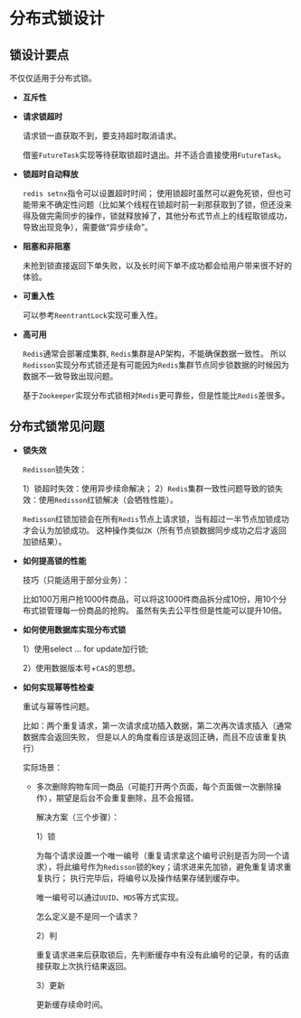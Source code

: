 # 分布式锁设计

## 锁设计要点

不仅仅适用于分布式锁。

+ **互斥性**

+ **请求锁超时**

  请求锁一直获取不到，要支持超时取消请求。

  借鉴`FutureTask`实现等待获取锁超时退出。并不适合直接使用`FutureTask`。

+ **锁超时自动释放**

  `redis setnx`指令可以设置超时时间；
  使用锁超时虽然可以避免死锁，但也可能带来不确定性问题（比如某个线程在锁超时前一刹那获取到了锁，但还没来得及做完需同步的操作，锁就释放掉了，其他分布式节点上的线程取锁成功，导致出现竞争），需要做“异步续命”。
  
+ **阻塞和非阻塞**

  未抢到锁直接返回下单失败，以及长时间下单不成功都会给用户带来很不好的体验。
  
+ **可重入性**

  可以参考`ReentrantLock`实现可重入性。

+ **高可用**
  
  `Redis`通常会部署成集群, `Redis`集群是AP架构，不能确保数据一致性。
  所以`Redisson`实现分布式锁还是有可能因为`Redis`集群节点同步锁数据的时候因为数据不一致导致出现问题。
  
  基于`Zookeeper`实现分布式锁相对`Redis`更可靠些，但是性能比`Redis`差很多。
  
## 分布式锁常见问题

+ **锁失效**

  `Redisson`锁失效：  
  
  1）锁超时失效：使用异步续命解决； 
  2）`Redis`集群一致性问题导致的锁失效：使用`Redisson`红锁解决（会牺牲性能）。
  
  `Redisson`红锁加锁会在所有`Redis`节点上请求锁，当有超过一半节点加锁成功才会认为加锁成功。
  这种操作类似`ZK`（所有节点锁数据同步成功之后才返回加锁结果）。
  
+ **如何提高锁的性能**

  技巧（只能适用于部分业务）：
  
  比如100万用户抢1000件商品，可以将这1000件商品拆分成10份，用10个分布式锁管理每一份商品的抢购。
  虽然有失去公平性但是性能可以提升10倍。
  
+ **如何使用数据库实现分布式锁**

  1）使用select ... for update加行锁;  
  
  2）使用数据版本号+`CAS`的思想。
  
+ **如何实现幂等性检查**

  重试与幂等性问题。
  
  比如：两个重复请求，第一次请求成功插入数据，第二次再次请求插入（通常数据库会返回失败，
  但是以人的角度看应该是返回正确，而且不应该重复执行）  
  
  实际场景：  
  
  + 多次删除购物车同一商品（可能打开两个页面，每个页面做一次删除操作），期望是后台不会重复删除，且不会报错。
  
    解决方案（三个步骤）：  
  
    1）锁  
  
    为每个请求设置一个唯一编号（重复请求拿这个编号识别是否为同一个请求），将此编号作为`Redisson`锁的key；请求进来先加锁，避免重复请求重复执行；
    执行完毕后，将编号以及操作结果存储到缓存中。  
  
    唯一编号可以通过`UUID`、`MD5`等方式实现。
  
    怎么定义是不是同一个请求？
  
    2）判  
  
    重复请求进来后获取锁后，先判断缓存中有没有此编号的记录，有的话直接获取上次执行结果返回。  
  
    3）更新  
  
    更新缓存续命时间。  
  
    